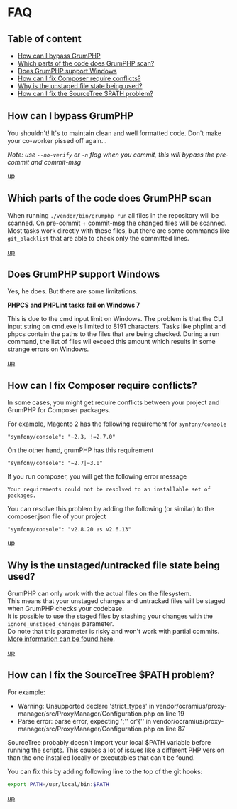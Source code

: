 # FAQ

## Table of content
- [How can I bypass GrumPHP](#how-can-i-bypass-grumphp)
- [Which parts of the code does GrumPHP scan?](#which-parts-of-the-code-does-grumphp-scan)
- [Does GrumPHP support Windows](#does-grumphp-support-windows)
- [How can I fix Composer require conflicts?](#how-can-i-fix-composer-require-conflicts)
- [Why is the unstaged file state being used?](#why-is-the-unstaged-file-state-being-used)
- [How can I fix the SourceTree $PATH problem?](#how-can-i-fix-the-sourcetree-path-problem)


## How can I bypass GrumPHP

You shouldn't! It's to maintain clean and well formatted code.
Don't make your co-worker pissed off again...

*Note: use `--no-verify` or `-n` flag when you commit, 
this will bypass the pre-commit and commit-msg*

[up](#table-of-content)


## Which parts of the code does GrumPHP scan

When running `./vendor/bin/grumphp run` all 
files in the repository will be scanned.
On pre-commit + commit-msg the changed files 
will be scanned.
Most tasks work directly with these files, 
but there are some commands like `git_blacklist` 
that are able to check only the committed lines.

[up](#table-of-content)


## Does GrumPHP support Windows

Yes, he does. But there are some limitations.

**PHPCS and PHPLint tasks fail on Windows 7**

This is due to the cmd input limit on Windows.
The problem is that the CLI input string on cmd.exe 
is limited to 8191 characters. Tasks like phplint 
and phpcs contain the paths to the files that are 
being checked. During a run command, the list of 
files wil exceed this amount which results in some 
strange errors on Windows.

[up](#table-of-content)


## How can I fix Composer require conflicts?

In some cases, you might get require conflicts between your project and GrumPHP for Composer packages.

For example, Magento 2 has the following requirement for `symfony/console`

    "symfony/console": "~2.3, !=2.7.0"

On the other hand, grumPHP has this requirement

    "symfony/console": "~2.7|~3.0"

If you run composer, you will get the following error message

    Your requirements could not be resolved to an installable set of packages.

You can resolve this problem by adding the following (or similar) to the composer.json file of your project

    "symfony/console": "v2.8.20 as v2.6.13"

[up](#table-of-content)


## Why is the unstaged/untracked file state being used?

GrumPHP can only work with the actual files on the filesystem.  
This means that your unstaged changes and untracked files will be staged when GrumPHP checks your codebase.  
It is possible to use the staged files by stashing your changes with the `ignore_unstaged_changes` parameter.  
Do note that this parameter is risky and won't work with partial commits. [More information can be found here](https://github.com/phpro/grumphp/blob/master/doc/parameters.md).

[up](#table-of-content)

## How can I fix the SourceTree $PATH problem?

For example:
- Warning: Unsupported declare 'strict_types' in vendor/ocramius/proxy-manager/src/ProxyManager/Configuration.php on line 19
- Parse error: parse error, expecting ';'' or'{'' in vendor/ocramius/proxy-manager/src/ProxyManager/Configuration.php on line 87

SourceTree probably doesn't import your local $PATH variable before running the scripts. This causes a lot of issues like a different PHP version than the one installed locally or executables that can't be found.

You can fix this by adding following line to the top of the git hooks:

```bash
export PATH=/usr/local/bin:$PATH
```

[up](#table-of-content)
